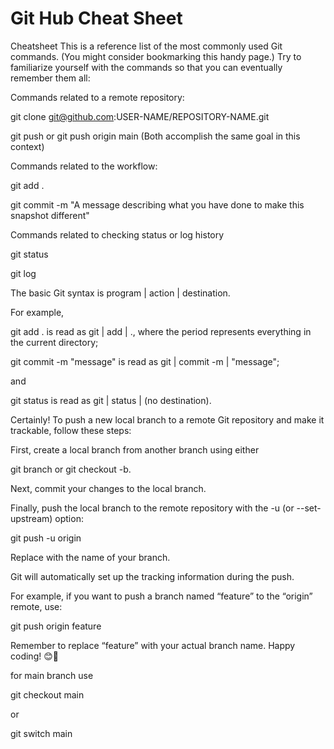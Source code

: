 # Git Hub Cheat Sheet

Cheatsheet
This is a reference list of the most commonly used Git commands. (You might consider bookmarking this handy page.) Try to familiarize yourself with the commands so that you can eventually remember them all:

Commands related to a remote repository:

git clone git@github.com:USER-NAME/REPOSITORY-NAME.git

git push or git push origin main (Both accomplish the same goal in this context)

Commands related to the workflow:

git add .

git commit -m "A message describing what you have done to make this snapshot different"

Commands related to checking status or log history

git status

git log

The basic Git syntax is program | action | destination.

For example,

git add . is read as git | add | ., where the period represents everything in the current directory;

git commit -m "message" is read as git | commit -m | "message";

and

git status is read as git | status | (no destination).

Certainly! To push a new local branch to a remote Git repository and make it trackable, follow these steps:

First, create a local branch from another branch using either

 git branch or git checkout -b.

Next, commit your changes to the local branch.

Finally, push the local branch to the remote repository with the -u (or --set-upstream) option:

git push -u origin <branch>

Replace <branch> with the name of your branch.

Git will automatically set up the tracking information during the push.

For example, if you want to push a branch named “feature” to the “origin” remote, use:

git push origin feature

Remember to replace “feature” with your actual branch name. Happy coding! 😊🚀

for main branch use 

git checkout main

or 

git switch main
